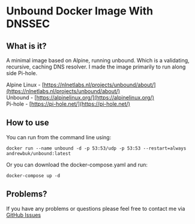 # Unbound Docker Image With DNSSEC

## What is it?

A minimal image based on Alpine, running unbound. Which is a validating, recursive, caching DNS resolver.
I made the image primarily to run along side Pi-hole.

Alpine Linux - [https://nlnetlabs.nl/projects/unbound/about/](https://nlnetlabs.nl/projects/unbound/about/)  
Unbound - [https://alpinelinux.org/](https://alpinelinux.org/)  
Pi-hole - [https://pi-hole.net/](https://pi-hole.net/)  

## How to use

You can run from the command line using:

```console
docker run --name unbound -d -p 53:53/udp -p 53:53 --restart=always andrewbuk/unbound:latest
```

Or you can download the docker-compose.yaml and run:

```console
docker-compose up -d
```

## Problems?

If you have any problems or questions please feel free to contact me via [GitHub Issues](https://github.com/kerravon/docker-unbound/issues)

